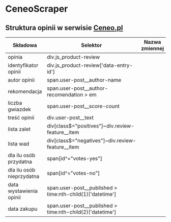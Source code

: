 # CeneoScraper

## Struktura opinii w serwisie [Ceneo.pl](https://www.ceneo.pl/)

|Składowa|Selektor|Nazwa zmiennej|Typ zmiennej|
|--------|--------|--------------|------------|
|opinia|div.js_product-review|||
|identyfikator opinii|div.js_product-review['data-entry-id'\]|||
|autor opinii|span.user-post__author-name|||
|rekomendacja|span.user-post__author-recomendation > em|||
|liczba gwiazdek|span.user-post__score-count|||
|treść opinii|div.user-post__text|||
|lista zalet|div[class$="positives"]~div.review-feature__item|||
|lista wad|div[class$="negatives"]~div.review-feature__item|||
|dla ilu osób przydatna|span[id^="votes-yes"]|||
|dla ilu osób nieprzydatna|span[id^="votes-no"]|||
|data wystawienia opinii|span.user-post__published > time:nth-child(1)['datetime']|||
|data zakupu|span.user-post__published > time:nth-child(2)['datetime']|||    